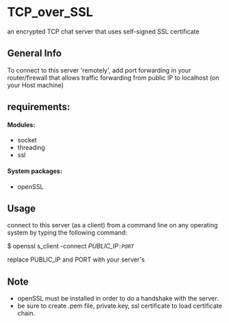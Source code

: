 # TCP_over_SSL
an encrypted TCP chat server that uses self-signed SSL certificate

## General Info
To connect to this server 'remotely', add port forwarding in your router/firewall
that allows traffic forwarding from public IP to localhost (on your Host machine)

## requirements:
#### Modules:
* socket
* threading
* ssl
#### System packages:
* openSSL

## Usage
connect to this server (as a client) from
a command line on any operating system by
typing the following command:

$ openssl s_client -connect *PUBLIC_IP*`:`*`PORT`*

replace PUBLIC_IP and PORT with your server's

## Note
* openSSL must be installed in order to do a handshake with the server.
* be sure to create .pem file, private.key, ssl certificate to
load certificate chain.
